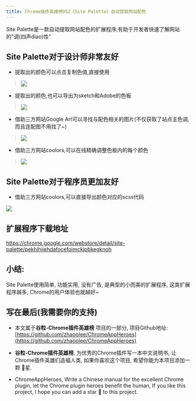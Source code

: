 ```yaml
---
title: Chrome插件英雄榜052《Site Palette》自动提取网站配色
---
```

Site Palette是一款自动提取网站配色的扩展程序,有助于开发者快速了解网站的"调(四声diao)性"

## Site Palette对于设计师非常友好

- 提取出的颜色可以点击复制色值,直接使用
> ![](https://www.v2fy.com/asset/052_site_palette/61169390-2f101400-a58f-11e9-8769-4d62b7b64f37.gif)


- 提取出的颜色,也可以导出为sketch和Adobe的色板

> ![](https://www.v2fy.com/asset/052_site_palette/61169421-9928b900-a58f-11e9-842e-50bec709ed67.gif)



- 借助三方网站Google Art可以寻找与配色相关的图片(不仅获取了站点主色调, 而且连配图不用找了~)

> ![](https://www.v2fy.com/asset/052_site_palette/61169435-f290e800-a58f-11e9-83bb-5d8789f12489.gif)

- 借助三方网站coolors,可以在线精确调整色板内的每个颜色



> ![](https://www.v2fy.com/asset/052_site_palette/61169470-98445700-a590-11e9-8352-69f59698a929.gif)



## Site Palette对于程序员更加友好

- 借助三方网站coolors,可以直接导出颜色对应的scss代码

![](https://www.v2fy.com/asset/052_site_palette/61169519-523bc300-a591-11e9-94cb-57c685eba86a.gif)


## 扩展程序下载地址

https://chrome.google.com/webstore/detail/site-palette/pekhihjiehdafocefoimckjpbkegknoh

## 小结:

Site Palette使用简单, 功能实用, 没有广告, 是典型的小而美的扩展程序, 这类扩展程序越多, Chrome的用户体验也就越好~


## 写在最后(我需要你的支持)

- 本文属于**谷粒-Chrome插件英雄榜** 项目的一部分, 项目Github地址: [https://github.com/zhaoolee/ChromeAppHeroes](https://github.com/zhaoolee/ChromeAppHeroes)

- **谷粒-Chrome插件英雄榜**, 为优秀的Chrome插件写一本中文说明书, 让Chrome插件英雄们造福人类, 如果你喜欢这个项目, 希望你能为本项目添加一颗 🌟星.

- ChromeAppHeroes, Write a Chinese manual for the excellent Chrome plugin, let the Chrome plugin heroes benefit the human, If you like this project, I hope you can add a star 🌟 to this project.



